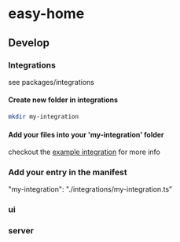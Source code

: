 # easy-home

> 


## Develop

### Integrations
see packages/integrations

#### Create new folder in integrations
```sh
mkdir my-integration
```

#### Add your files into your 'my-integration' folder

checkout the [example integration](https://github.com/vandeurenglenn/easy-home/blob/main/packages/integrations/examples/integration/quick-start) for more info

### Add your entry in the manifest
"my-integration": "./integrations/my-integration.ts"

### ui

### server 

